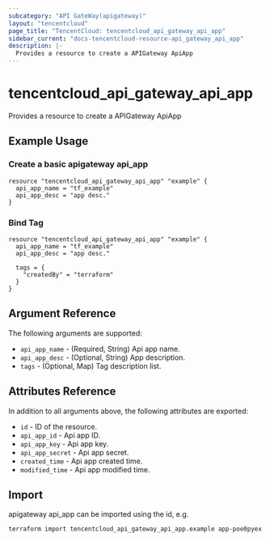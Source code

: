 ```yaml
---
subcategory: "API GateWay(apigateway)"
layout: "tencentcloud"
page_title: "TencentCloud: tencentcloud_api_gateway_api_app"
sidebar_current: "docs-tencentcloud-resource-api_gateway_api_app"
description: |-
  Provides a resource to create a APIGateway ApiApp
---
```


# tencentcloud_api_gateway_api_app

Provides a resource to create a APIGateway ApiApp

## Example Usage

### Create a basic apigateway api_app

```hcl
resource "tencentcloud_api_gateway_api_app" "example" {
  api_app_name = "tf_example"
  api_app_desc = "app desc."
}
```

### Bind Tag

```hcl
resource "tencentcloud_api_gateway_api_app" "example" {
  api_app_name = "tf_example"
  api_app_desc = "app desc."

  tags = {
    "createdBy" = "terraform"
  }
}
```

## Argument Reference

The following arguments are supported:

* `api_app_name` - (Required, String) Api app name.
* `api_app_desc` - (Optional, String) App description.
* `tags` - (Optional, Map) Tag description list.

## Attributes Reference

In addition to all arguments above, the following attributes are exported:

* `id` - ID of the resource.
* `api_app_id` - Api app ID.
* `api_app_key` - Api app key.
* `api_app_secret` - Api app secret.
* `created_time` - Api app created time.
* `modified_time` - Api app modified time.



## Import

apigateway api_app can be imported using the id, e.g.

```
terraform import tencentcloud_api_gateway_api_app.example app-poe0pyex
```

